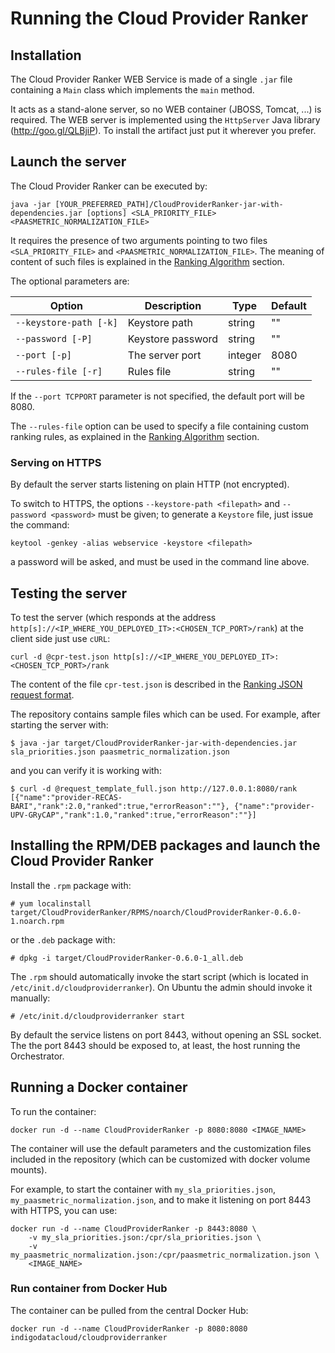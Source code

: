 # Running the Cloud Provider Ranker

## Installation
The Cloud Provider Ranker WEB Service is made of a single `.jar` file
containing a `Main` class which implements the `main` method.

It acts as a stand-alone server, so no WEB container (JBOSS, Tomcat,
...) is required. The WEB server is implemented using the `HttpServer`
Java library (http://goo.gl/QLBjiP).  To install the artifact just put
it wherever you prefer.

## Launch the server

The Cloud Provider Ranker can be executed by:

```
java -jar [YOUR_PREFERRED_PATH]/CloudProviderRanker-jar-with-dependencies.jar [options] <SLA_PRIORITY_FILE> <PAASMETRIC_NORMALIZATION_FILE>
```

It requires the presence of two arguments pointing to two files
 `<SLA_PRIORITY_FILE>` and `<PAASMETRIC_NORMALIZATION_FILE>`. The
 meaning of content of such files is explained in
 the [Ranking Algorithm](ranking_algorithm.md) section.

The optional parameters are:

| Option                 | Description       | Type    | Default |
|------------------------|-------------------|---------|---------|
| `--keystore-path [-k]` | Keystore path     | string  | ""      |
| `--password [-P]`      | Keystore password | string  | ""      |
| `--port [-p]`          | The server port   | integer | 8080    |
| `--rules-file [-r]`    | Rules file        | string  | ""      |

If the `--port TCPPORT` parameter is not specified, the default port
will be 8080.

The `--rules-file` option can be used to specify a file containing
custom ranking rules, as explained in
the [Ranking Algorithm](ranking_algorithm.md) section.

### Serving on HTTPS

By default the server starts listening on plain HTTP (not encrypted).

To switch to HTTPS, the options `--keystore-path <filepath>` and
`--password <password>` must be given; to generate a `Keystore` file,
just issue the command:

```
keytool -genkey -alias webservice -keystore <filepath>
```

a password will be asked, and must be used in the command line above.

## Testing the server

To test the server (which responds at the address
`http[s]://<IP_WHERE_YOU_DEPLOYED_IT>:<CHOSEN_TCP_PORT>/rank`) at the
client side just use `cURL`:

```
curl -d @cpr-test.json http[s]://<IP_WHERE_YOU_DEPLOYED_IT>:<CHOSEN_TCP_PORT>/rank
```

The content of the file `cpr-test.json` is described in
the [Ranking JSON request format](json_request_format.md).

The repository contains sample files which can be used. For example,
after starting the server with:

```
$ java -jar target/CloudProviderRanker-jar-with-dependencies.jar sla_priorities.json paasmetric_normalization.json
```

and you can verify it is working with:

```
$ curl -d @request_template_full.json http://127.0.0.1:8080/rank
[{"name":"provider-RECAS-BARI","rank":2.0,"ranked":true,"errorReason":""}, {"name":"provider-UPV-GRyCAP","rank":1.0,"ranked":true,"errorReason":""}]
```

## Installing the RPM/DEB packages and launch the Cloud Provider Ranker

Install the `.rpm` package with:

```
# yum localinstall target/CloudProviderRanker/RPMS/noarch/CloudProviderRanker-0.6.0-1.noarch.rpm
```

or the `.deb` package with:

```
# dpkg -i target/CloudProviderRanker-0.6.0-1_all.deb
```

The `.rpm` should automatically invoke the start script (which is
located in `/etc/init.d/cloudproviderranker`). On Ubuntu the admin
should invoke it manually:

```
# /etc/init.d/cloudproviderranker start
```

By default the service listens on port 8443, without opening an SSL
  socket. The the port 8443 should be exposed to, at least, the host
  running the Orchestrator.

## Running a Docker container

To run the container:

```
docker run -d --name CloudProviderRanker -p 8080:8080 <IMAGE_NAME>
```

The container will use the default parameters and the customization
files included in the repository (which can be customized with docker
volume mounts).

For example, to start the container with `my_sla_priorities.json`,
`my_paasmetric_normalization.json`, and to make it listening on port
8443 with HTTPS, you can use:

```
docker run -d --name CloudProviderRanker -p 8443:8080 \
    -v my_sla_priorities.json:/cpr/sla_priorities.json \
    -v my_paasmetric_normalization.json:/cpr/paasmetric_normalization.json \
    <IMAGE_NAME>
```

### Run container from Docker Hub

The container can be pulled from the central Docker Hub:

```
docker run -d --name CloudProviderRanker -p 8080:8080 indigodatacloud/cloudproviderranker
```

